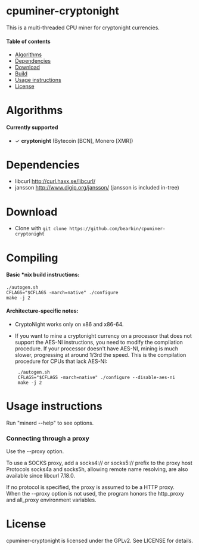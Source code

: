 cpuminer-cryptonight
==============

This is a multi-threaded CPU miner for cryptonight currencies.

#### Table of contents

* [Algorithms](#algorithms)
* [Dependencies](#dependencies)
* [Download](#download)
* [Build](#build)
* [Usage instructions](#usage-instructions)
* [License](#license)

Algorithms
==========

#### Currently supported

 * ✓ __cryptonight__ (Bytecoin [BCN], Monero [XMR])

Dependencies
============

* libcurl	http://curl.haxx.se/libcurl/
* jansson	http://www.digip.org/jansson/ (jansson is included in-tree)

Download
========

* Clone with `git clone https://github.com/bearbin/cpuminer-cryptonight`

Compiling
=========

#### Basic \*nix build instructions:

    ./autogen.sh
    CFLAGS="$CFLAGS -march=native" ./configure
    make -j 2

#### Architecture-specific notes:

 * CryptoNight works only on x86 and x86-64.
 * If you want to mine a cryptonight currency on a processor that does not support the AES-NI instructions, you need to modify the compilation procedure. If your processor doesn't have AES-NI, mining is much slower, progressing at around 1/3rd the speed. This is the compilation procedure for CPUs that lack AES-NI:


        ./autogen.sh
        CFLAGS="$CFLAGS -march=native" ./configure --disable-aes-ni
        make -j 2

Usage instructions
==================

Run "minerd --help" to see options.

### Connecting through a proxy

Use the --proxy option.

To use a SOCKS proxy, add a socks4:// or socks5:// prefix to the proxy host  
Protocols socks4a and socks5h, allowing remote name resolving, are also available since libcurl 7.18.0.

If no protocol is specified, the proxy is assumed to be a HTTP proxy.  
When the --proxy option is not used, the program honors the http_proxy and all_proxy environment variables.

License
=======

cpuminer-cryptonight is licensed under the GPLv2.  See LICENSE for details.
